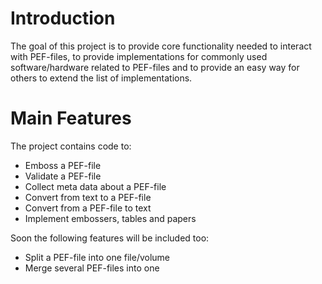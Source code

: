 # Introduction #
The goal of this project is
to provide core functionality needed to interact with PEF-files,
to provide implementations for commonly used software/hardware related to PEF-files and
to provide an easy way for others to extend the list of implementations.

# Main Features #
The project contains code to:
  * Emboss a PEF-file
  * Validate a PEF-file
  * Collect meta data about a PEF-file
  * Convert from text to a PEF-file
  * Convert from a PEF-file to text
  * Implement embossers, tables and papers

Soon the following features will be included too:
  * Split a PEF-file into one file/volume
  * Merge several PEF-files into one